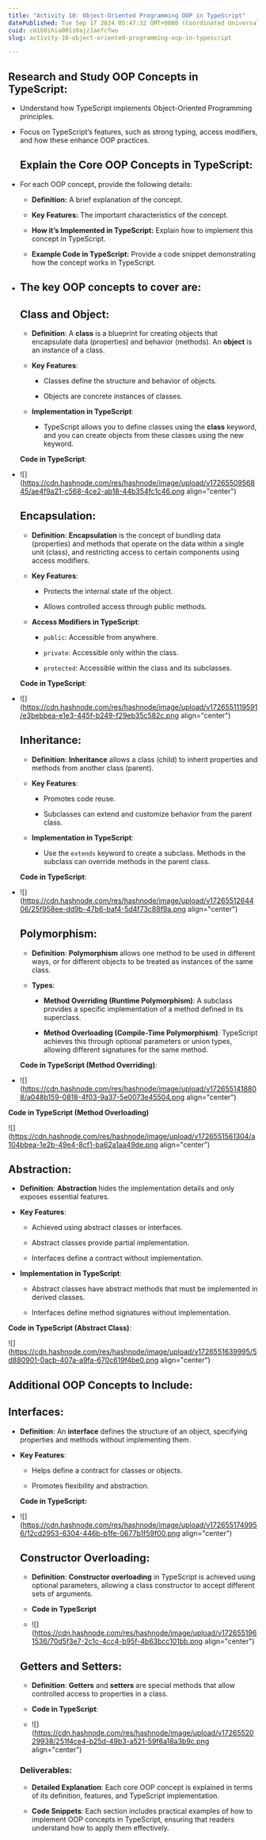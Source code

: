 ```yaml
---
title: "Activity 10: Object-Oriented Programming OOP in TypeScript"
datePublished: Tue Sep 17 2024 05:47:32 GMT+0000 (Coordinated Universal Time)
cuid: cm160ihia001z0ajz1aefcfwu
slug: activity-10-object-oriented-programming-oop-in-typescript

---
```


## **Research and Study OOP Concepts in TypeScript:**

* Understand how TypeScript implements Object-Oriented Programming principles.
    
* Focus on TypeScript’s features, such as strong typing, access modifiers, and how these enhance OOP practices.
    
    ## **Explain the Core OOP Concepts in TypeScript:**
    
* For each OOP concept, provide the following details:
    
    * **Definition:** A brief explanation of the concept.
        
    * **Key Features:** The important characteristics of the concept.
        
    * **How it’s Implemented in TypeScript:** Explain how to implement this concept in TypeScript.
        
    * **Example Code in TypeScript:** Provide a code snippet demonstrating how the concept works in TypeScript.
        
    
* ## **The key OOP concepts to cover are:**
    
    ## **Class and Object:**
    
    * **Definition**: A **class** is a blueprint for creating objects that encapsulate data (properties) and behavior (methods). An **object** is an instance of a class.
        
    * **Key Features**:
        
        * Classes define the structure and behavior of objects.
            
        * Objects are concrete instances of classes.
            
    * **Implementation in TypeScript**:
        
        * TypeScript allows you to define classes using the **class** keyword, and you can create objects from these classes using the new keyword.
            
    
    **Code in TypeScript**:
    
* ![](https://cdn.hashnode.com/res/hashnode/image/upload/v1726550956845/ae4f9a21-c568-4ce2-ab18-44b354fc1c46.png align="center")
    
    ## **Encapsulation:**
    
    * **Definition**: **Encapsulation** is the concept of bundling data (properties) and methods that operate on the data within a single unit (class), and restricting access to certain components using access modifiers.
        
    * **Key Features**:
        
        * Protects the internal state of the object.
            
        * Allows controlled access through public methods.
            
    * **Access Modifiers in TypeScript**:
        
        * `public`: Accessible from anywhere.
            
        * `private`: Accessible only within the class.
            
        * `protected`: Accessible within the class and its subclasses.
            
    
    **Code in TypeScript**:
    
* ![](https://cdn.hashnode.com/res/hashnode/image/upload/v1726551119591/e3bebbea-e1e3-445f-b249-f29eb35c582c.png align="center")
    
    ## **Inheritance:**
    
    * **Definition**: **Inheritance** allows a class (child) to inherit properties and methods from another class (parent).
        
    * **Key Features**:
        
        * Promotes code reuse.
            
        * Subclasses can extend and customize behavior from the parent class.
            
    * **Implementation in TypeScript**:
        
        * Use the `extends` keyword to create a subclass. Methods in the subclass can override methods in the parent class.
            
    
    **Code in TypeScript**:
    
* ![](https://cdn.hashnode.com/res/hashnode/image/upload/v1726551264406/25f958ee-dd9b-47b6-baf4-5d4f73c88f9a.png align="center")
    
    ## **Polymorphism:**
    
    * **Definition**: **Polymorphism** allows one method to be used in different ways, or for different objects to be treated as instances of the same class.
        
    * **Types**:
        
        * **Method Overriding (Runtime Polymorphism)**: A subclass provides a specific implementation of a method defined in its superclass.
            
        * **Method Overloading (Compile-Time Polymorphism)**: TypeScript achieves this through optional parameters or union types, allowing different signatures for the same method.
            
    
    **Code in TypeScript (Method Overriding)**:
    
* ![](https://cdn.hashnode.com/res/hashnode/image/upload/v1726551418808/a048b159-0818-4f03-9a37-5e0073e45504.png align="center")
    

**Code in TypeScript (Method Overloading)**

![](https://cdn.hashnode.com/res/hashnode/image/upload/v1726551561304/a104bbea-1e2b-49e4-8cf1-ba62a1aa49de.png align="center")

## **Abstraction:**

* **Definition**: **Abstraction** hides the implementation details and only exposes essential features.
    
* **Key Features**:
    
    * Achieved using abstract classes or interfaces.
        
    * Abstract classes provide partial implementation.
        
    * Interfaces define a contract without implementation.
        
* **Implementation in TypeScript**:
    
    * Abstract classes have abstract methods that must be implemented in derived classes.
        
    * Interfaces define method signatures without implementation.
        

**Code in TypeScript (Abstract Class)**:

![](https://cdn.hashnode.com/res/hashnode/image/upload/v1726551639995/5d880901-0acb-407a-a9fa-670c619f4be0.png align="center")

## **Additional OOP Concepts to Include:**

## **Interfaces:**

* **Definition**: An **interface** defines the structure of an object, specifying properties and methods without implementing them.
    
* **Key Features**:
    
    * Helps define a contract for classes or objects.
        
    * Promotes flexibility and abstraction.
        
    
    **Code in TypeScript:**
    
* ![](https://cdn.hashnode.com/res/hashnode/image/upload/v1726551749956/12cd2953-6304-446b-b1fe-0677b1f59f00.png align="center")
    
    ## **Constructor Overloading:**
    
    * **Definition**: **Constructor overloading** in TypeScript is achieved using optional parameters, allowing a class constructor to accept different sets of arguments.
        
    * **Code in TypeScript**
        
    * ![](https://cdn.hashnode.com/res/hashnode/image/upload/v1726551961536/70d5f3e7-2c1c-4cc4-b95f-4b63bcc101bb.png align="center")
        
    
    ## **Getters and Setters:**
    
    * **Definition**: **Getters** and **setters** are special methods that allow controlled access to properties in a class.
        
    * **Code in TypeScript**:
        
    * ![](https://cdn.hashnode.com/res/hashnode/image/upload/v1726552029938/251f4ce4-b25d-49b3-a521-59f6a18a3b9c.png align="center")
        
    
    ### **Deliverables**:
    
    * **Detailed Explanation**: Each core OOP concept is explained in terms of its definition, features, and TypeScript implementation.
        
    * **Code Snippets**: Each section includes practical examples of how to implement OOP concepts in TypeScript, ensuring that readers understand how to apply them effectively.